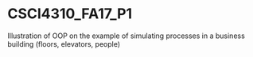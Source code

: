 # CSCI4310_FA17_P1
Illustration of OOP on the example of simulating processes in a business building (floors, elevators, people)
